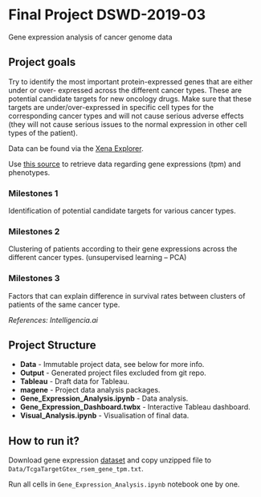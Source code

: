 # Final Project DSWD-2019-03

Gene expression analysis of cancer genome data

## Project goals

Try to identify the most important protein-expressed genes that are either under or over- expressed across the different cancer types. These are potential candidate targets for new oncology drugs. Make sure that these targets are under/over-expressed in specific cell types for the corresponding cancer types and will not cause serious adverse effects (they will not cause serious issues to the normal expression in other cell types of the patient).

Data can be found via the [Xena Explorer](https://xenabrowser.net/). 

Use [this source](https://xenabrowser.net/datapages/?cohort=TCGA%20TARGET%20GTEx&removeHub=https%3A%2F%2Fxena.tree%20house.gi.ucsc.edu%3A443) to retrieve data regarding gene expressions (tpm) and phenotypes.

### Milestones 1

Identification of potential candidate targets for various cancer types.

### Milestones 2

Clustering of patients according to their gene expressions across the different cancer types. (unsupervised learning – PCA)
   
### Milestones 3

Factors that can explain difference in survival rates between clusters of patients of the same cancer type.

_References: Intelligencia.ai_

## Project Structure

- **Data** - Immutable project data, see below for more info.
- **Output** - Generated project files excluded from git repo.
- **Tableau** - Draft data for Tableau.
- **magene** - Project data analysis packages.
- **Gene_Expression_Analysis.ipynb** - Data analysis.
- **Gene_Expression_Dashboard.twbx** - Interactive Tableau dashboard.
- **Visual_Analysis.ipynb** - Visualisation of final data.

## How to run it?

Download gene expression [dataset](https://xenabrowser.net/datapages/?dataset=TcgaTargetGtex_rsem_gene_tpm&host=https%3A%2F%2Ftoil.xenahubs.net&removeHub=https%3A%2F%2Fxena.treehouse.gi.ucsc.edu%3A443) and copy unzipped file to `Data/TcgaTargetGtex_rsem_gene_tpm.txt`.

Run all cells in `Gene_Expression_Analysis.ipynb` notebook one by one.